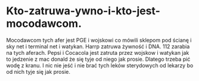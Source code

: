 # Kto-zatruwa-ywno-i-kto-jest-mocodawcom.
Mocodawcom tych afer jest PGE i wojskowi co mówili sklepom pod ścianę i sky net i terminal net i watykan. Harrp zatruwa żywność i DNA. 112 zarabia na tych aferach. Pepsi i Cocacola jest zatruta przez wojskow i watykan jak to jedzenie z mac donald że się tyje od niego jak prosie. Dlatego trzeba pić wodę z kranu. I nic nie jeść i nie brać tych leków sterydowych od lekarzy bo od nich tyje się jak prosie. 

